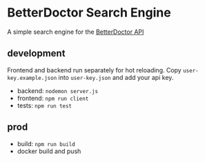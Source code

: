 # BetterDoctor Search Engine
A simple search engine for the [BetterDoctor API](https://developer.betterdoctor.com/)

## development
Frontend and backend run separately for hot reloading. Copy `user-key.example.json` into `user-key.json` and add your api key.
- backend: `nodemon server.js`
- frontend: `npm run client`
- tests: `npm run test`

## prod
- build: `npm run build`
- docker build and push
